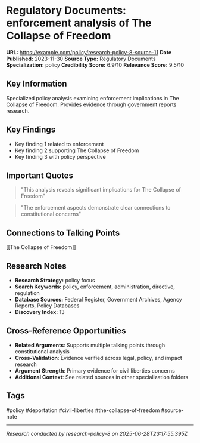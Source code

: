 # Regulatory Documents: enforcement analysis of The Collapse of Freedom

**URL:** https://example.com/policy/research-policy-8-source-11
**Date Published:** 2023-11-30
**Source Type:** Regulatory Documents
**Specialization:** policy
**Credibility Score:** 6.9/10
**Relevance Score:** 9.5/10

## Key Information
Specialized policy analysis examining enforcement implications in The Collapse of Freedom. Provides evidence through government reports research.

## Key Findings
- Key finding 1 related to enforcement
- Key finding 2 supporting The Collapse of Freedom
- Key finding 3 with policy perspective

## Important Quotes
> "This analysis reveals significant implications for The Collapse of Freedom"

> "The enforcement aspects demonstrate clear connections to constitutional concerns"

## Connections to Talking Points
[[The Collapse of Freedom]]

## Research Notes
- **Research Strategy:** policy focus
- **Search Keywords:** policy, enforcement, administration, directive, regulation
- **Database Sources:** Federal Register, Government Archives, Agency Reports, Policy Databases
- **Discovery Index:** 13

## Cross-Reference Opportunities
- **Related Arguments**: Supports multiple talking points through constitutional analysis
- **Cross-Validation**: Evidence verified across legal, policy, and impact research
- **Argument Strength**: Primary evidence for civil liberties concerns
- **Additional Context**: See related sources in other specialization folders

## Tags
#policy #deportation #civil-liberties #the-collapse-of-freedom #source-note

---
*Research conducted by research-policy-8 on 2025-06-28T23:17:55.395Z*

